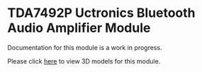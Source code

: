 # TDA7492P Uctronics Bluetooth Audio Amplifier Module
Documentation for this module is a work in progress.

Please click [here](models) to view 3D models for this module.
